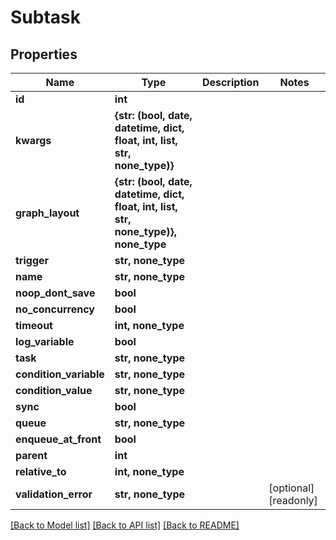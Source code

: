 # Subtask


## Properties

Name | Type | Description | Notes
------------ | ------------- | ------------- | -------------
**id** | **int** |  | 
**kwargs** | **{str: (bool, date, datetime, dict, float, int, list, str, none_type)}** |  | 
**graph_layout** | **{str: (bool, date, datetime, dict, float, int, list, str, none_type)}, none_type** |  | 
**trigger** | **str, none_type** |  | 
**name** | **str, none_type** |  | 
**noop_dont_save** | **bool** |  | 
**no_concurrency** | **bool** |  | 
**timeout** | **int, none_type** |  | 
**log_variable** | **bool** |  | 
**task** | **str, none_type** |  | 
**condition_variable** | **str, none_type** |  | 
**condition_value** | **str, none_type** |  | 
**sync** | **bool** |  | 
**queue** | **str, none_type** |  | 
**enqueue_at_front** | **bool** |  | 
**parent** | **int** |  | 
**relative_to** | **int, none_type** |  | 
**validation_error** | **str, none_type** |  | [optional] [readonly] 

[[Back to Model list]](../#documentation-for-models) [[Back to API list]](../#documentation-for-api-endpoints) [[Back to README]](../)


